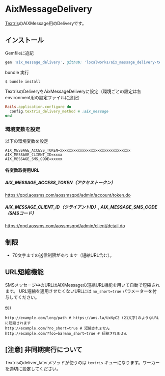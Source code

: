# AixMessageDelivery

[Textris](https://github.com/visualitypl/textris)のAIXMessage用のDeliveryです。

## インストール

Gemfileに追記

```ruby
gem 'aix_message_delivery', github: 'localworks/aix_message_delivery-textris'
```

bundle 実行

```shell
$ bundle install
```

TextrisのDeliveryをAixMessageDeliveryに設定（環境ごとの設定は各environment用の設定ファイルに追記）

```ruby
Rails.application.configure do
  config.textris_delivery_method = :aix_message
end
```

### 環境変数を設定

以下の環境変数を設定

```
AIX_MESSAGE_ACCESS_TOKEN=xxxxxxxxxxxxxxxxxxxxxxxxxxxxxxxx
AIX_MESSAGE_CLIENT_ID=xxxx
AIX_MESSAGE_SMS_CODE=xxxxx
```

#### 各変数取得用URL

##### AIX_MESSAGE_ACCESS_TOKEN（アクセストークン）
https://qpd.aossms.com/aossmsqpd/admin/account/token.do

##### AIX_MESSAGE_CLIENT_ID（クライアントID）, AIX_MESSAGE_SMS_CODE（SMSコード）
https://qpd.aossms.com/aossmsqpd/admin/client/detail.do

## 制限

- 70文字までの送信制限があります（短縮URL含む）。

## URL短縮機能

SMSメッセージ中のURLはAIXMessageの短縮URL機能を用いて自動で短縮されます。
URL短縮を適用させたくないURLには `no_short=true` パラメーターを付与してください。

例）

```
http://example.com/long/path # https://ans.la/UxNyC2 (21文字)のようなURLに短縮されます
http://example.com/?no_short=true # 短縮されません
http://example.com/?foo=bar&no_short=true # 短縮されません
```

## [注意] 非同期実行について

Textrisのdeliver_laterメソッドが使うのは `textris` キューになります。ワーカーを適切に設定してください。
